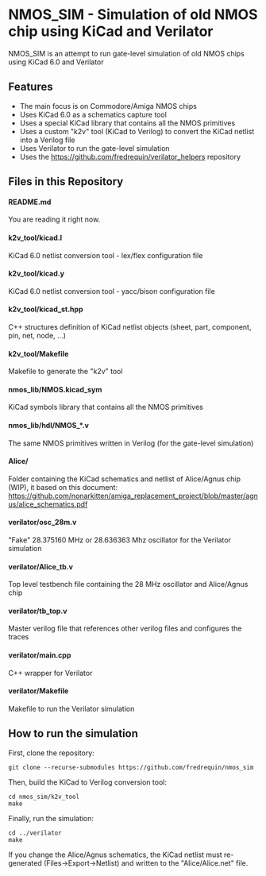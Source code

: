 
NMOS_SIM - Simulation of old NMOS chip using KiCad and Verilator
================================================================

NMOS_SIM is an attempt to run gate-level simulation of old NMOS chips using KiCad 6.0 and Verilator

Features
--------

- The main focus is on Commodore/Amiga NMOS chips
- Uses KiCad 6.0 as a schematics capture tool
- Uses a special KiCad library that contains all the NMOS primitives
- Uses a custom "k2v" tool (KiCad to Verilog) to convert the KiCad netlist into a Verilog file
- Uses Verilator to run the gate-level simulation
- Uses the https://github.com/fredrequin/verilator_helpers repository

Files in this Repository
------------------------

#### README.md

You are reading it right now.

#### k2v_tool/kicad.l

KiCad 6.0 netlist conversion tool - lex/flex configuration file

#### k2v_tool/kicad.y

KiCad 6.0 netlist conversion tool - yacc/bison configuration file

#### k2v_tool/kicad_st.hpp

C++ structures definition of KiCad netlist objects (sheet, part, component, pin, net, node, ...)

#### k2v_tool/Makefile

Makefile to generate the "k2v" tool

#### nmos_lib/NMOS.kicad_sym

KiCad symbols library that contains all the NMOS primitives

#### nmos_lib/hdl/NMOS_*.v

The same NMOS primitives written in Verilog (for the gate-level simulation)

#### Alice/

Folder containing the KiCad schematics and netlist of Alice/Agnus chip (WIP), it based on this document: https://github.com/nonarkitten/amiga_replacement_project/blob/master/agnus/alice_schematics.pdf

#### verilator/osc_28m.v

"Fake" 28.375160 MHz or 28.636363 Mhz oscillator for the Verilator simulation

#### verilator/Alice_tb.v

Top level testbench file containing the 28 MHz oscillator and Alice/Agnus chip

#### verilator/tb_top.v

Master verilog file that references other verilog files and configures the traces

#### verilator/main.cpp

C++ wrapper for Verilator

#### verilator/Makefile

Makefile to run the Verilator simulation

How to run the simulation
-------------------------

First, clone the repository:
```
git clone --recurse-submodules https://github.com/fredrequin/nmos_sim
```

Then, build the KiCad to Verilog conversion tool:
```
cd nmos_sim/k2v_tool
make
```

Finally, run the simulation:
```
cd ../verilator
make
```

If you change the Alice/Agnus schematics, the KiCad netlist must re-generated (Files->Export->Netlist) and written to the "Alice/Alice.net" file.
